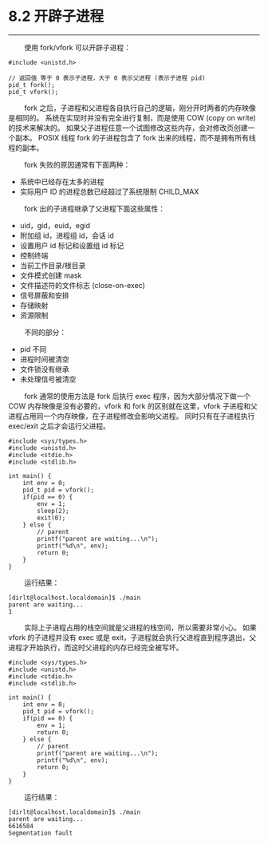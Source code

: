 # 8.2 开辟子进程
***

&emsp;&emsp;
使用 fork/vfork 可以开辟子进程：

    #include <unistd.h>
    
    // 返回值 等于 0 表示子进程，大于 0 表示父进程 (表示子进程 pid)
    pid_t fork();
    pid_t vfork();

&emsp;&emsp;
fork 之后，子进程和父进程各自执行自己的逻辑，刚分开时两者的内存映像是相同的。
系统在实现时并没有完全进行复制，而是使用 COW (copy on write) 的技术来解决的。
如果父子进程任意一个试图修改这些内存，会对修改页创建一个副本。
POSIX 线程 fork 的子进程包含了 fork 出来的线程，而不是拥有所有线程的副本。

&emsp;&emsp;
fork 失败的原因通常有下面两种：

+ 系统中已经存在太多的进程
+ 实际用户 ID 的进程总数已经超过了系统限制 CHILD\_MAX

&emsp;&emsp;
fork 出的子进程继承了父进程下面这些属性：

+ uid，gid，euid，egid
+ 附加组 id，进程组 id，会话 id
+ 设置用户 id 标记和设置组 id 标记
+ 控制终端
+ 当前工作目录/根目录
+ 文件模式创建 mask
+ 文件描述符的文件标志 (close-on-exec)
+ 信号屏蔽和安排
+ 存储映射
+ 资源限制

&emsp;&emsp;
不同的部分：

+ pid 不同
+ 进程时间被清空
+ 文件锁没有继承
+ 未处理信号被清空

&emsp;&emsp;
fork 通常的使用方法是 fork 后执行 exec 程序，因为大部分情况下做一个 COW 内存映像是没有必要的，vfork 和 fork 的区别就在这里，vfork 子进程和父进程占用同一个内存映像，在子进程修改会影响父进程。
同时只有在子进程执行 exec/exit 之后才会运行父进程。

    #include <sys/types.h>
    #include <unistd.h>
    #include <stdio.h>
    #include <stdlib.h>
    
    int main() {
        int env = 0;
        pid_t pid = vfork();
        if(pid == 0) {
            env = 1;
            sleep(2);
            exit(0);
        } else { 
            // parent
            printf("parent are waiting...\n");
            printf("%d\n", env);
            return 0;
        }
    }

&emsp;&emsp;
运行结果：

    [dirlt@localhost.localdomain]$ ./main
    parent are waiting...
    1

&emsp;&emsp;
实际上子进程占用的栈空间就是父进程的栈空间，所以需要非常小心。
如果 vfork 的子进程并没有 exec 或是 exit，子进程就会执行父进程直到程序退出，父进程才开始执行，而这时父进程的内存已经完全被写坏。

    #include <sys/types.h>
    #include <unistd.h>
    #include <stdio.h>
    #include <stdlib.h>
    
    int main() {
        int env = 0;
        pid_t pid = vfork();
        if(pid == 0) {
            env = 1;
            return 0;
        } else { 
            // parent
            printf("parent are waiting...\n");
            printf("%d\n", env);
            return 0;
        }
    }

&emsp;&emsp;
运行结果：

    [dirlt@localhost.localdomain]$ ./main
    parent are waiting...
    6616584
    Segmentation fault